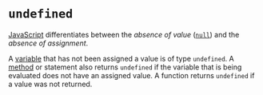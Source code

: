 # `undefined`

[JavaScript][language-javascript] differentiates between the _absence of value_ ([`null`][type-null]) and the _absence of assignment_.

A [variable][concept-variables] that has not been assigned a value is of type `undefined`. A [method][concept-functions] or statement also returns `undefined` if the variable that is being evaluated does not have an assigned value. A function returns `undefined` if a value was not returned.

[language-javascript]: ../../README.md
[concept-functions]: ../../../../reference/concepts/functions.md
[concept-variables]: ../../../../reference/concepts/variables.md
[type-null]: ../../../../reference/types/null.md
